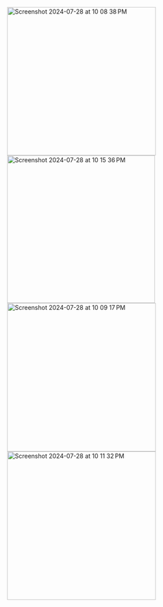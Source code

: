 <img width="347" alt="Screenshot 2024-07-28 at 10 08 38 PM" src="https://github.com/user-attachments/assets/905d8e6f-1554-4f3c-b48e-37afd6d1a63c">
<img width="345" alt="Screenshot 2024-07-28 at 10 15 36 PM" src="https://github.com/user-attachments/assets/e091c02d-bbbf-4930-868a-8ba213184527">
<img width="347" alt="Screenshot 2024-07-28 at 10 09 17 PM" src="https://github.com/user-attachments/assets/ed248a54-da49-4d4f-8435-ab5800003f60">
<img width="347" alt="Screenshot 2024-07-28 at 10 11 32 PM" src="https://github.com/user-attachments/assets/c29fff7e-11e3-4871-a0d3-7753accbc26c">
